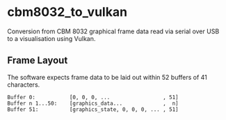 # cbm8032_to_vulkan

Conversion from CBM 8032 graphical frame data read via serial over USB to a
visualisation using Vulkan.

## Frame Layout

The software expects frame data to be laid out within 52 buffers of 41
characters.

```
Buffer 0:           [0, 0, 0, ...                 , 51]
Buffer n 1...50:    [graphics_data...             ,  n]
Buffer 51:          [graphics_state, 0, 0, 0, ... , 51]
```

